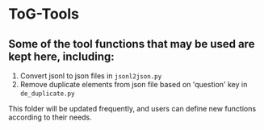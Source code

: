 # ToG-Tools

## Some of the tool functions that may be used are kept here, including:

1. Convert jsonl to json files in `jsonl2json.py`
2. Remove duplicate elements from json file based on 'question' key in `de_duplicate.py`


This folder will be updated frequently, and users can define new functions according to their needs.